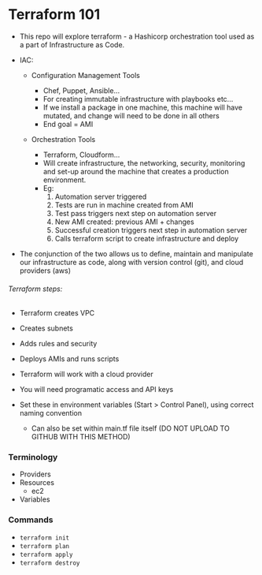 # Terraform 101

- This repo will explore terraform - a Hashicorp orchestration tool used as a part of Infrastructure as Code.

- IAC:
	- Configuration Management Tools
		- Chef, Puppet, Ansible...
		- For creating immutable infrastructure with playbooks etc...
		- If we install a package in one machine, this machine will have mutated, and change will need to be done in all others
		- End goal = AMI
	
	- Orchestration Tools
		- Terraform, Cloudform...
		- Will create infrastructure, the networking, security, monitoring and set-up around the machine that creates a production environment.
		- Eg:
			1) Automation server triggered
			2) Tests are run in machine created from AMI
			3) Test pass triggers next step on automation server
			4) New AMI created: previous AMI + changes
			5) Successful creation triggers next step in automation server
			6) Calls terraform script to create infrastructure and deploy

- The conjunction of the two allows us to define, maintain and manipulate our infrastructure as code, along with version control (git), and cloud providers (aws)

###### Terraform steps:
- Terraform creates VPC
- Creates subnets
- Adds rules and security
- Deploys AMIs and runs scripts

- Terraform will work with a cloud provider
- You will need programatic access and API keys
- Set these in environment variables (Start > Control Panel), using correct naming convention
	- Can also be set within main.tf file itself (DO NOT UPLOAD TO GITHUB WITH THIS METHOD)

### Terminology

- Providers
- Resources
	- ec2
- Variables

### Commands

- `terraform init`
- `terraform plan`
- `terraform apply`
- `terraform destroy`